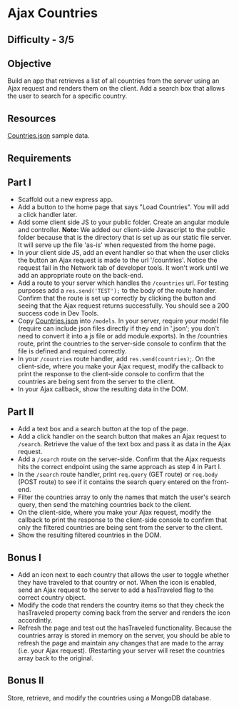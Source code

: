 Ajax Countries
===========

Difficulty - 3/5
---------

Objective
--------

Build an app that retrieves a list of all countries from the server using an Ajax request and renders them on the client. Add a search box that allows the user to search for a specific country.

Resources
----------
<a href="https://raw.githubusercontent.com/RefactorU/exercise-solutions/master/node/NODE7.5-ajax-countries/models/countriesModel.json">Countries.json</a> sample data.

Requirements
------------

Part I
-------
- Scaffold out a new express app.
- Add a button to the home page that says "Load Countries". You will add a click handler later.
- Add some client side JS to your public folder. Create an angular module and controller. <strong>Note:</strong> We added our client-side Javascript to the public folder because that is the directory that is set up as our static file server. It will serve up the file 'as-is' when requested from the home page.
- In your client side JS, add an event handler so that when the user clicks the button an Ajax request is made to the url '/countries'. Notice the request fail in the Network tab of developer tools. It won't work until we add an appropriate route on the back-end.
- Add a route to your server which handles the <code>/countries</code> url. For testing purposes add a <code>res.send('TEST');</code> to the body of the route handler. Confirm that the route is set up correctly by clicking the button and seeing that the Ajax request returns successfully. You should see a 200 success code in Dev Tools.
- Copy <a href="https://raw.githubusercontent.com/RefactorU/exercise-solutions/master/node/NODE7.5-ajax-countries/models/countriesModel.json">Countries.json</a> into <code>/models</code>. In your server, require your model file (require can include json files directly if they end in '.json'; you don't need to convert it into a js file or add module.exports). In the /countries route, print the countries to the server-side console to confirm that the file is defined and required correctly.
- In your <code>/countries</code> route handler, add <code>res.send(countries)</code>;. On the client-side, where you make your Ajax request, modify the callback to print the response to the client-side console to confirm that the countries are being sent from the server to the client.
- In your Ajax callback, show the resulting data in the DOM.

Part II
---------
- Add a text box and a search button at the top of the page.
- Add a click handler on the search button that makes an Ajax request to <code>/search</code>. Retrieve the value of the text box and pass it as data in the Ajax request.
- Add a <code>/search</code> route on the server-side. Confirm that the Ajax requests hits the correct endpoint using the same approach as step 4 in Part I.
- In the <code>/search</code> route handler, print <code>req.query</code> (GET route) or <code>req.body</code> (POST route) to see if it contains the search query entered on the front-end.
- Filter the countries array to only the names that match the user's search query, then send the matching countries back to the client.
- On the client-side, where you make your Ajax request, modify the callback to print the response to the client-side console to confirm that only the filtered countries are being sent from the server to the client.
- Show the resulting filtered countries in the DOM.

Bonus I
-------
- Add an icon next to each country that allows the user to toggle whether they have traveled to that country or not. When the icon is enabled, send an Ajax request to the server to add a hasTraveled flag to the correct country object.
- Modify the code that renders the country items so that they check the hasTraveled property coming back from the server and renders the icon accordintly.
- Refresh the page and test out the hasTraveled functionality. Because the countries array is stored in memory on the server, you should be able to refresh the page and maintain any changes that are made to the array (i.e. your Ajax request). (Restarting your server will reset the countries array back to the original.

Bonus II
-----
Store, retrieve, and modify the countries using a MongoDB database.